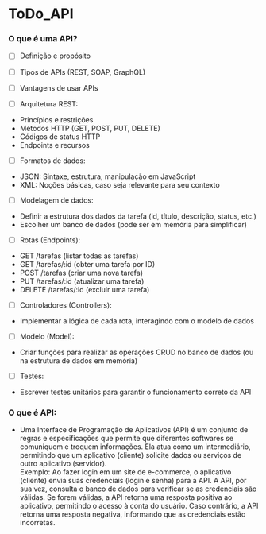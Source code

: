 # ToDo_API

### O que é uma API?

- [ ] Definição e propósito
- [ ] Tipos de APIs (REST, SOAP, GraphQL)
- [ ] Vantagens de usar APIs

- [ ] Arquitetura REST:
* Princípios e restrições
* Métodos HTTP (GET, POST, PUT, DELETE)
* Códigos de status HTTP
* Endpoints e recursos

- [ ] Formatos de dados:
* JSON: Sintaxe, estrutura, manipulação em JavaScript
* XML: Noções básicas, caso seja relevante para seu contexto

- [ ] Modelagem de dados:
* Definir a estrutura dos dados da tarefa (id, título, descrição, status, etc.)
* Escolher um banco de dados (pode ser em memória para simplificar)

- [ ] Rotas (Endpoints):
* GET /tarefas (listar todas as tarefas)
* GET /tarefas/:id (obter uma tarefa por ID)
* POST /tarefas (criar uma nova tarefa)
* PUT /tarefas/:id (atualizar uma tarefa)
* DELETE /tarefas/:id (excluir uma tarefa)

- [ ] Controladores (Controllers):
* Implementar a lógica de cada rota, interagindo com o modelo de dados

- [ ] Modelo (Model):
* Criar funções para realizar as operações CRUD no banco de dados (ou na estrutura de dados em memória)

- [ ] Testes:
* Escrever testes unitários para garantir o funcionamento correto da API

### O que é API: ###
* Uma Interface de Programação de Aplicativos (API) é um conjunto de regras e especificações que permite que diferentes softwares se comuniquem e troquem informações. Ela atua    como um intermediário, permitindo que um aplicativo (cliente) solicite dados ou serviços de outro aplicativo (servidor). <br>
  Exemplo: Ao fazer login em um site de e-commerce, o aplicativo (cliente) envia suas credenciais (login e senha) para a API. A API, por sua vez, consulta o banco de dados para   verificar se as credenciais são válidas. Se forem válidas, a API retorna uma resposta positiva ao aplicativo, permitindo o acesso à conta do usuário. Caso contrário, a API      retorna uma resposta negativa, informando que as credenciais estão incorretas.
